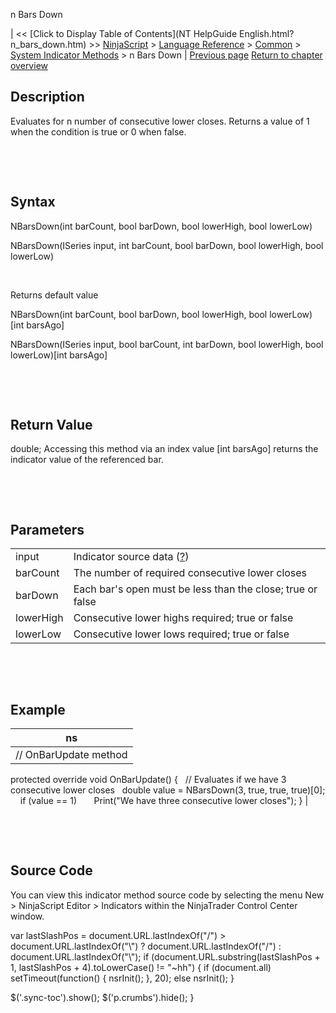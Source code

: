 ﻿










 


n Bars Down







| &lt;&lt; [Click to Display Table of Contents](NT HelpGuide English.html?n_bars_down.htm) &gt;&gt;
 [NinjaScript](ninjascript.htm) &gt; [Language Reference](language_reference_wip.htm) &gt; [Common](common.htm) &gt; [System Indicator Methods](indicators.htm) &gt;
n Bars Down | [Previous page](net_change_display.htm)
[Return to chapter overview](indicators.htm)










Description
-----------


Evaluates for n number of consecutive lower closes. Returns a value of 1 when the condition is true or 0 when false.


 


 


Syntax
------


NBarsDown(int barCount, bool barDown, bool lowerHigh, bool lowerLow)  

NBarsDown(ISeries<double> input, int barCount, bool barDown, bool lowerHigh, bool lowerLow)


 


Returns default value  

NBarsDown(int barCount, bool barDown, bool lowerHigh, bool lowerLow)[int barsAgo]  

NBarsDown(ISeries<double> input, bool barCount, int barDown, bool lowerHigh, bool lowerLow)[int barsAgo]


 


 


Return Value
------------


double; Accessing this method via an index value [int barsAgo] returns the indicator value of the referenced bar.


 


 


Parameters
----------




|  |  |
| --- | --- |
| input | Indicator source data ([?](valid_input_data_for_indicator.htm)) |
| barCount | The number of required consecutive lower closes |
| barDown | Each bar's open must be less than the close; true or false |
| lowerHigh | Consecutive lower highs required; true or false |
| lowerLow | Consecutive lower lows required; true or false |



 


 


Example
-------




| ns |
| --- |
| // OnBarUpdate method
protected override void OnBarUpdate()
{
   // Evaluates if we have 3 consecutive lower closes
   double value = NBarsDown(3, true, true, true)[0];
 
   if (value == 1)
       Print("We have three consecutive lower closes");
} |



 


 


Source Code
-----------


You can view this indicator method source code by selecting the menu New &gt; NinjaScript Editor &gt; Indicators within the NinjaTrader Control Center window.





 
 var lastSlashPos = document.URL.lastIndexOf("/") &gt; document.URL.lastIndexOf("\\") ? document.URL.lastIndexOf("/") : document.URL.lastIndexOf("\\");
 if (document.URL.substring(lastSlashPos + 1, lastSlashPos + 4).toLowerCase() != "~hh") {
 if (document.all) setTimeout(function() {
 nsrInit();
 }, 20);
 else nsrInit();
 }
 
 
 $('.sync-toc').show();
 $('p.crumbs').hide();
 }
 
 
 



</double></double>